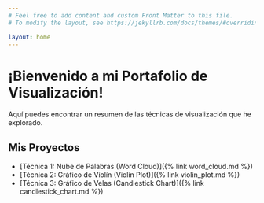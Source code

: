 ```yaml
---
# Feel free to add content and custom Front Matter to this file.
# To modify the layout, see https://jekyllrb.com/docs/themes/#overriding-theme-defaults

layout: home
---
```


# ¡Bienvenido a mi Portafolio de Visualización!

Aquí puedes encontrar un resumen de las técnicas de visualización que he explorado.

## Mis Proyectos

* [Técnica 1: Nube de Palabras (Word Cloud)]({% link word_cloud.md %})
* [Técnica 2: Gráfico de Violín (Violin Plot)]({% link violin_plot.md %})
* [Técnica 3: Gráfico de Velas (Candlestick Chart)]({% link candlestick_chart.md %})